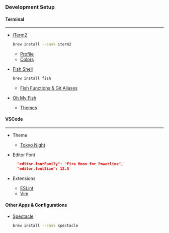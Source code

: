 ### Development Setup

#### Terminal

---

- [iTerm2](https://iterm2.com/?target=_blank)

  ```bash
  brew install --cask iterm2
  ```

  - [Profile](./iTerm2/profile.json)
  - [Colors](./iTerm2/colors.itermcolors)

- [Fish Shell](https://fishshell.com/?target=_blank)

  ```bash
  brew install fish
  ```

  - [Fish Functions & Git Aliases](./fish/)

- [Oh My Fish](https://github.com/oh-my-fish/oh-my-fish?target=_blank)

  - [Themes](https://github.com/oh-my-fish/oh-my-fish/blob/master/docs/Themes.md)

#### VSCode

---

- Theme

  - [Tokyo Night](https://marketplace.visualstudio.com/items?itemName=enkia.tokyo-night?taget=_blank)

- Editor Font
  ```JSON
    "editor.fontFamily": "Fira Mono for Powerline",
    "editor.fontSize": 12.5
  ```

- Extensions
    - [ESLint](https://marketplace.visualstudio.com/items?itemName=dbaeumer.vscode-eslint)
    - [Vim](https://marketplace.visualstudio.com/items?itemName=vscodevim.vim)

#### Other Apps & Configurations

- [Spectacle](https://formulae.brew.sh/cask/spectacle?taget=_blank)
  ```bash
  brew install --cask spectacle
  ```
